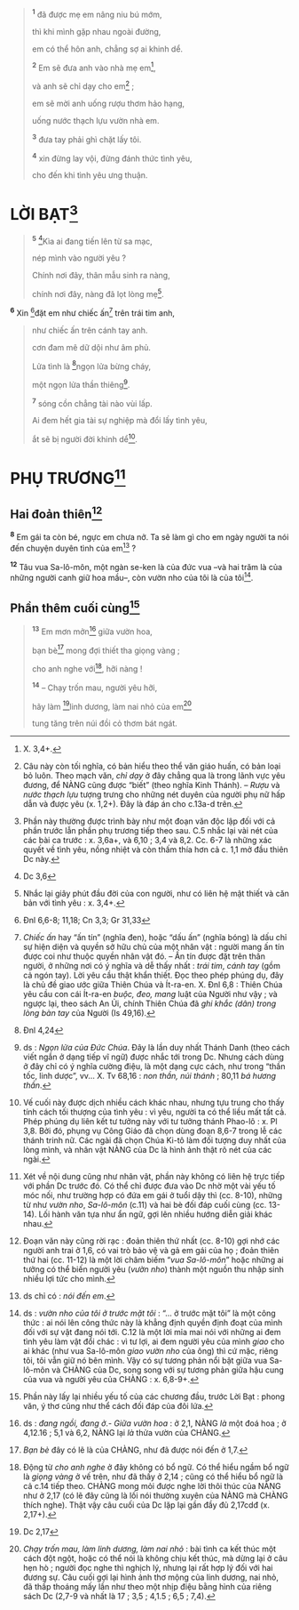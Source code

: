 > <sup><b>1</b></sup> đã được mẹ em nâng niu bú mớm,
>
> thì khi mình gặp nhau ngoài đường,
>
> em có thể hôn anh, chẳng sợ ai khinh dể.
>
> <sup><b>2</b></sup> Em sẽ đưa anh vào nhà mẹ em[^2-0beffd4c-fee2-452d-a3e4-ee80b41ef3f4],
>
> và anh sẽ chỉ dạy cho em[^3-0beffd4c-fee2-452d-a3e4-ee80b41ef3f4] ;
>
> em sẽ mời anh uống rượu thơm hảo hạng,
>
> uống nước thạch lựu vườn nhà em.
>
> <sup><b>3</b></sup> đưa tay phải ghì chặt lấy tôi.
>
> <sup><b>4</b></sup> xin đừng lay vội, đừng đánh thức tình yêu,
>
> cho đến khi tình yêu ưng thuận.

# LỜI BẠT[^6-0beffd4c-fee2-452d-a3e4-ee80b41ef3f4]

> <sup><b>5</b></sup> [^3@-0beffd4c-fee2-452d-a3e4-ee80b41ef3f4]Kìa ai đang tiến lên từ sa mạc,
>
> nép mình vào người yêu ?
>
> Chính nơi đây, thân mẫu sinh ra nàng,
>
> chính nơi đây, nàng đã lọt lòng mẹ[^8-0beffd4c-fee2-452d-a3e4-ee80b41ef3f4].

<sup><b>6</b></sup> Xin [^4@-0beffd4c-fee2-452d-a3e4-ee80b41ef3f4]đặt em như chiếc ấn[^10-0beffd4c-fee2-452d-a3e4-ee80b41ef3f4] trên trái tim anh,

> như chiếc ấn trên cánh tay anh.
>
> cơn đam mê dữ dội như âm phủ.
>
> Lửa tình là [^5@-0beffd4c-fee2-452d-a3e4-ee80b41ef3f4]ngọn lửa bừng cháy,
>
> một ngọn lửa thần thiêng[^12-0beffd4c-fee2-452d-a3e4-ee80b41ef3f4].
>
> <sup><b>7</b></sup> sóng cồn chẳng tài nào vùi lấp.
>
> Ai đem hết gia tài sự nghiệp mà đổi lấy tình yêu,
>
> ắt sẽ bị người đời khinh dể[^14-0beffd4c-fee2-452d-a3e4-ee80b41ef3f4].

# PHỤ TRƯƠNG[^15-0beffd4c-fee2-452d-a3e4-ee80b41ef3f4]

## Hai đoản thiên[^16-0beffd4c-fee2-452d-a3e4-ee80b41ef3f4]
<sup><b>8</b></sup> Em gái ta còn bé, ngực em chưa nở. Ta sẽ làm gì cho em ngày người ta nói đến chuyện duyên tình của em[^17-0beffd4c-fee2-452d-a3e4-ee80b41ef3f4] ?

<sup><b>12</b></sup> Tâu vua Sa-lô-môn, một ngàn se-ken là của đức vua –và hai trăm là của những người canh giữ hoa mầu–, còn vườn nho của tôi là của tôi[^24-0beffd4c-fee2-452d-a3e4-ee80b41ef3f4].

## Phần thêm cuối cùng[^25-0beffd4c-fee2-452d-a3e4-ee80b41ef3f4]

> <sup><b>13</b></sup> Em mơn mởn[^26-0beffd4c-fee2-452d-a3e4-ee80b41ef3f4] giữa vườn hoa,
>
> bạn bè[^27-0beffd4c-fee2-452d-a3e4-ee80b41ef3f4] mong đợi thiết tha giọng vàng ;
>
> cho anh nghe với[^28-0beffd4c-fee2-452d-a3e4-ee80b41ef3f4], hỡi nàng !
>
> <sup><b>14</b></sup> – Chạy trốn mau, người yêu hỡi,
>
> hãy làm [^7@-0beffd4c-fee2-452d-a3e4-ee80b41ef3f4]linh dương, làm nai nhỏ của em[^29-0beffd4c-fee2-452d-a3e4-ee80b41ef3f4]
>
> tung tăng trên núi đồi cỏ thơm bát ngát.

[^2-0beffd4c-fee2-452d-a3e4-ee80b41ef3f4]: X. 3,4+.
[^3-0beffd4c-fee2-452d-a3e4-ee80b41ef3f4]: Câu này còn tối nghĩa, có bản hiểu theo thể văn giáo huấn, có bản loại bỏ luôn. Theo mạch văn, *chỉ dạy* ở đây chẳng qua là trong lãnh vực yêu đương, để NÀNG cũng được “biết” (theo nghĩa Kinh Thánh). – *Rượu* và *nước thạch lựu* tượng trưng cho những nét duyên của người phụ nữ hấp dẫn và được yêu (x. 1,2+). Đây là đáp án cho c.13a-d trên.
[^6-0beffd4c-fee2-452d-a3e4-ee80b41ef3f4]: Phần này thường được trình bày như một đoạn văn độc lập đối với cả phần trước lẫn phần phụ trương tiếp theo sau. C.5 nhắc lại vài nét của các bài ca trước : x. 3,6a+, và 6,10 ; 3,4 và 8,2. Cc. 6-7 là những xác quyết về tình yêu, nồng nhiệt và còn thấm thía hơn cả c. 1,1 mở đầu thiên Dc này.
[^8-0beffd4c-fee2-452d-a3e4-ee80b41ef3f4]: Nhắc lại giây phút đầu đời của con người, như có liên hệ mật thiết và căn bản với tình yêu : x. 3,4+.
[^10-0beffd4c-fee2-452d-a3e4-ee80b41ef3f4]: *Chiếc ấn* hay “ấn tín” (nghĩa đen), hoặc “dấu ấn” (nghĩa bóng) là dấu chỉ sự hiện diện và quyền sở hữu chủ của một nhân vật : người mang ấn tín được coi như thuộc quyền nhân vật đó. – Ấn tín được đặt trên thân người, ở những nơi có ý nghĩa và dễ thấy nhất : *trái tim*, *cánh tay* (gồm cả ngón tay). Lời yêu cầu thật khẩn thiết. Đọc theo phép phúng dụ, đây là chủ đề giao ước giữa Thiên Chúa và Ít-ra-en. X. Đnl 6,8 : Thiên Chúa yêu cầu con cái Ít-ra-en *buộc, đeo, mang* luật của Người như vậy ; và ngược lại, theo sách An Ủi, chính Thiên Chúa đã *ghi khắc (dân) trong lòng bàn tay* của Người (Is 49,16).
[^12-0beffd4c-fee2-452d-a3e4-ee80b41ef3f4]: ds : *Ngọn lửa của Đức Chúa*. Đây là lần duy nhất Thánh Danh (theo cách viết ngắn ở dạng tiếp vĩ ngữ) được nhắc tới trong Dc. Nhưng cách dùng ở đây chỉ có ý nghĩa cường điệu, là một dạng cực cách, như trong “thần tốc, linh dược”, vv... X. Tv 68,16 : *non thần, núi thánh* ; 80,11 *bá hương thần*.
[^14-0beffd4c-fee2-452d-a3e4-ee80b41ef3f4]: Vế cuối này được dịch nhiều cách khác nhau, nhưng tựu trung cho thấy tính cách tối thượng của tình yêu : vì yêu, người ta có thể liều mất tất cả. Phép phúng dụ liên kết tư tưởng này với tư tưởng thánh Phao-lô : x. Pl 3,8. Bởi đó, phụng vụ Công Giáo đã chọn dùng đoạn 8,6-7 trong lễ các thánh trinh nữ. Các ngài đã chọn Chúa Ki-tô làm đối tượng duy nhất của lòng mình, và nhân vật NÀNG của Dc là hình ảnh thật rõ nét của các ngài.
[^15-0beffd4c-fee2-452d-a3e4-ee80b41ef3f4]: Xét về nội dung cũng như nhân vật, phần này không có liên hệ trực tiếp với phần Dc trước đó. Có thể chỉ được đưa vào Dc nhờ một vài yếu tố móc nối, như trường hợp có đứa em gái ở tuổi dậy thì (cc. 8-10), những từ như *vườn nho*, *Sa-lô-môn* (c.11) và hai bè đối đáp cuối cùng (cc. 13-14). Lối hành văn tựa như ẩn ngữ, gợi lên nhiều hướng diễn giải khác nhau.
[^16-0beffd4c-fee2-452d-a3e4-ee80b41ef3f4]: Đoạn văn này cũng rời rạc : đoản thiên thứ nhất (cc. 8-10) gợi nhớ các người anh trai ở 1,6, có vai trò bảo vệ và gả em gái của họ ; đoản thiên thứ hai (cc. 11-12) là một lời châm biếm “*vua Sa-lô-môn*” hoặc những ai tưởng có thể biến người yêu (*vườn nho*) thành một nguồn thu nhập sinh nhiều lợi tức cho mình.
[^17-0beffd4c-fee2-452d-a3e4-ee80b41ef3f4]: ds chỉ có : *nói đến em*.
[^24-0beffd4c-fee2-452d-a3e4-ee80b41ef3f4]: ds : *vườn nho của tôi ở trước mặt tôi* : “... ở trước mặt tôi” là một công thức : ai nói lên công thức này là khẳng định quyền định đoạt của mình đối với sự vật đang nói tới. C.12 là một lời mỉa mai nói với những ai đem tình yêu làm vật đổi chác : vì tư lợi, ai đem người yêu của mình *giao* cho ai khác (như vua Sa-lô-môn *giao vườn nho* của ông) thì cứ mặc, riêng tôi, tôi vẫn giữ nó bên mình. Vậy có sự tương phản nổi bật giữa vua Sa-lô-môn và CHÀNG của Dc, song song với sự tương phản giữa hậu cung của vua và người yêu của CHÀNG : x. 6,8-9+.
[^25-0beffd4c-fee2-452d-a3e4-ee80b41ef3f4]: Phần này lấy lại nhiều yếu tố của các chương đầu, trước Lời Bạt : phong văn, ý thơ cũng như thể cách đối đáp của đôi lứa.
[^26-0beffd4c-fee2-452d-a3e4-ee80b41ef3f4]: ds : *đang ngồi, đang ở*.- *Giữa vườn hoa* : ở 2,1, NÀNG *là* một đoá hoa ; ở 4,12.16 ; 5,1 và 6,2, NÀNG lại *là* thửa vườn của CHÀNG.
[^27-0beffd4c-fee2-452d-a3e4-ee80b41ef3f4]: *Bạn bè* đây có lẽ là của CHÀNG, như đã được nói đến ở 1,7.
[^28-0beffd4c-fee2-452d-a3e4-ee80b41ef3f4]: Động từ *cho anh nghe* ở đây không có bổ ngữ. Có thể hiểu ngầm bổ ngữ là *giọng vàng* ở vế trên, như đã thấy ở 2,14 ; cũng có thể hiểu bổ ngữ là cả c.14 tiếp theo. CHÀNG mong mỏi được nghe lời thôi thúc của NÀNG như ở 2,17 (có lẽ đây cũng là lối nói thường xuyên của NÀNG mà CHÀNG thích nghe). Thật vậy câu cuối của Dc lặp lại gần đầy đủ 2,17cdđ (x. 2,17+).
[^29-0beffd4c-fee2-452d-a3e4-ee80b41ef3f4]: *Chạy trốn mau, làm linh dương, làm nai nhỏ* : bài tình ca kết thúc một cách đột ngột, hoặc có thể nói là không chịu kết thúc, mà dừng lại ở câu hẹn hò ; người đọc nghe thì nghịch lý, nhưng lại rất hợp lý đối với hai đương sự. Câu cuối gợi lại hình ảnh thơ mộng của linh dương, nai nhỏ, đã thấp thoáng mấy lần như theo một nhịp điệu bằng hình của riêng sách Dc (2,7-9 và nhất là 17 ; 3,5 ; 4,1.5 ; 6,5 ; 7,4).
[^3@-0beffd4c-fee2-452d-a3e4-ee80b41ef3f4]: Dc 3,6
[^4@-0beffd4c-fee2-452d-a3e4-ee80b41ef3f4]: Đnl 6,6-8; 11,18; Cn 3,3; Gr 31,33
[^5@-0beffd4c-fee2-452d-a3e4-ee80b41ef3f4]: Đnl 4,24
[^7@-0beffd4c-fee2-452d-a3e4-ee80b41ef3f4]: Dc 2,17